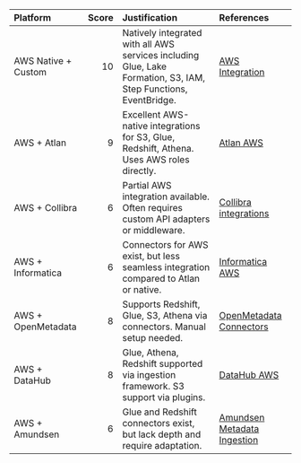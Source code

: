 | Platform            |   Score | Justification                                                                                                   | References                                                                                  |
|:--------------------|--------:|:----------------------------------------------------------------------------------------------------------------|:--------------------------------------------------------------------------------------------|
| AWS Native + Custom |      10 | Natively integrated with all AWS services including Glue, Lake Formation, S3, IAM, Step Functions, EventBridge. | [AWS Integration](https://aws.amazon.com/solutions/implementations/aws-data-lake-solution/) |
| AWS + Atlan         |       9 | Excellent AWS-native integrations for S3, Glue, Redshift, Athena. Uses AWS roles directly.                      | [Atlan AWS](https://docs.atlan.com/docs/aws-integration-guide)                              |
| AWS + Collibra      |       6 | Partial AWS integration available. Often requires custom API adapters or middleware.                            | [Collibra integrations](https://www.collibra.com/us/en/integrations)                        |
| AWS + Informatica   |       6 | Connectors for AWS exist, but less seamless integration compared to Atlan or native.                            | [Informatica AWS](https://www.informatica.com/partners/aws.html)                            |
| AWS + OpenMetadata  |       8 | Supports Redshift, Glue, S3, Athena via connectors. Manual setup needed.                                        | [OpenMetadata Connectors](https://docs.open-metadata.org/connectors/)                       |
| AWS + DataHub       |       8 | Glue, Athena, Redshift supported via ingestion framework. S3 support via plugins.                               | [DataHub AWS](https://datahubproject.io/docs/metadata-ingestion/sources/glue/)              |
| AWS + Amundsen      |       6 | Glue and Redshift connectors exist, but lack depth and require adaptation.                                      | [Amundsen Metadata Ingestion](https://github.com/amundsen-io/amundsen)                      |